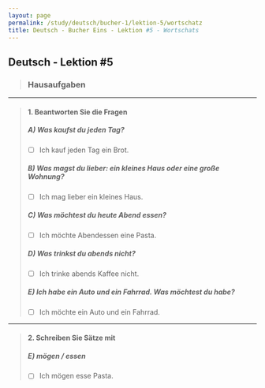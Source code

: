 ```yaml
---
layout: page
permalink: /study/deutsch/bucher-1/lektion-5/wortschatz
title: Deutsch - Bucher Eins - Lektion #5 - Wortschats
---
```


## Deutsch - Lektion #5

> ### **Hausaufgaben**

---

> #### 1. Beantworten Sie die Fragen
>
> ##### A) Was kaufst du jeden Tag?
>
> - [ ] Ich kauf jeden Tag ein Brot.
>
> ##### B) Was magst du lieber: ein kleines Haus oder eine große Wohnung?
>
> - [ ] Ich mag lieber ein kleines Haus.
>
> ##### C) Was möchtest du heute Abend essen?
>
> - [ ] Ich möchte Abendessen eine Pasta.
>
> ##### D) Was trinkst du abends nicht?
>
> - [ ] Ich trinke abends Kaffee nicht.
>
> ##### E) Ich habe ein Auto und ein Fahrrad. Was möchtest du habe?
>
> - [ ] Ich möchte ein Auto und ein Fahrrad.

---

> #### 2. Schreiben Sie Sätze mit
>
> ##### E) mögen / essen
>
> - [ ] Ich mögen esse Pasta.
